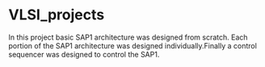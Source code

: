 # VLSI_projects
In this project basic SAP1 architecture was designed from scratch. Each portion of the SAP1 architecture was designed individually.Finally a control sequencer was designed to control the SAP1.
